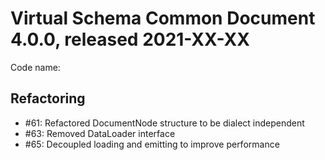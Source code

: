 # Virtual Schema Common Document 4.0.0, released 2021-XX-XX

Code name:

## Refactoring

* #61: Refactored DocumentNode structure to be dialect independent
* #63: Removed DataLoader interface
* #65: Decoupled loading and emitting to improve performance
